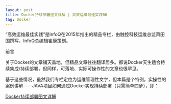 ```yaml
---
layout: post
title: Docker持续部署图文详解 | 高效运维最佳实践06 
tag: Docker
---
```


“高效运维最佳实践”是InfoQ在2015年推出的精品专栏，由触控科技运维总监萧田国撰写，InfoQ总编辑崔康策划。

前言

关于Docker的文章铺天盖地，但精品文章往往翻译居多。都说Docker天生适合持续集成/持续部署，但同样，可落地、实际可操作性的文章也很罕见。

基于这些情况，虽然我们专栏定位为运维管理性文字，但本篇是个特例，实操性的案例讲解——JAVA项目如何通过Docker实现持续部署（只需简单四步），即：

<a href="http://www.infoq.com/cn/articles/effective-ops-part-06">Docker持续部署图文详解</a>

